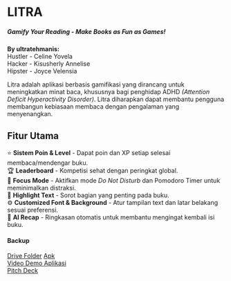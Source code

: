 # LITRA
##### Gamify Your Reading - Make Books as Fun as Games!
**By ultratehmanis:** </br>
Hustler - Celine Yovela </br>
Hacker - Kisusherly Annelise </br>
Hipster - Joyce Velensia </br>

Litra adalah aplikasi berbasis gamifikasi yang dirancang untuk meningkatkan minat baca, khususnya bagi penghidap ADHD _(Attention Deficit Hyperactivity Disorder)_. Litra diharapkan dapat membantu pengguna membangun kebiasaan membaca dengan pengalaman yang menyenangkan.

## Fitur Utama
⭐ **Sistem Poin & Level** - Dapat poin dan XP setiap selesai membaca/mendengar buku. </br>
🏆 **Leaderboard** - Kompetisi sehat dengan peringkat global. </br>
🎯 **Focus Mode** - Aktifkan mode _Do Not Disturb_ dan Pomodoro Timer untuk meminimalkan distraksi. </br>
📌 **Highlight Text** - Sorot bagian yang penting pada buku. </br>
⚙️ **Customized Font & Background** - Atur tampilan text dan latar belakang sesuai preferensi. </br>
📝 **AI Recap** - Ringkasan otomatis untuk membantu mengingat kembali isi buku. </br>

#### Backup
[Drive Folder](https://drive.google.com/drive/folders/19kcuwErtT50QEb3hiMleu8uwWjiPfyGV?usp=drive_link)
[Apk](https://drive.google.com/file/d/1woXjaxYH5HqwtFvug1DJkgdIpmAd9mth/view?usp=drive_link) </br>
[Video Demo Aplikasi](https://drive.google.com/file/d/10FpPHk4xhx1F6VFbNgu4AirndpCT4Djd/view?usp=drive_link) </br>
[Pitch Deck](https://drive.google.com/file/d/1-qBZPVt0vzATwKwmL0WxbEMbh1cW01my/view?usp=drive_link) </br>

